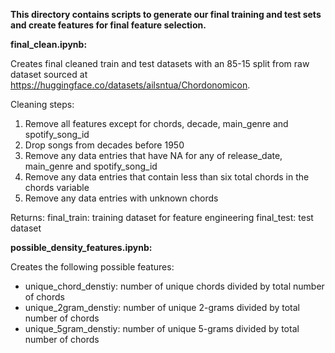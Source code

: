 **This directory contains scripts to generate our final training and test sets and create features for final feature selection.**



**final\_clean.ipynb:**

Creates final cleaned train and test datasets with an 85-15 split from raw dataset sourced at https://huggingface.co/datasets/ailsntua/Chordonomicon.



Cleaning steps:

1. Remove all features except for chords, decade, main\_genre and spotify\_song\_id
2. Drop songs from decades before 1950
3. Remove any data entries that have NA for any of release\_date, main\_genre and spotify\_song\_id
4. Remove any data entries that contain less than six total chords in the chords variable
5. Remove any data entries with unknown chords

Returns:
final_train: training dataset for feature engineering
final_test: test dataset



**possible\_density\_features.ipynb:**

Creates the following possible features:

* unique_chord_denstiy: number of unique chords divided by total number of chords
* unique_2gram_denstiy: number of unique 2-grams divided by total number of chords
* unique_5gram_denstiy: number of unique 5-grams divided by total number of chords







